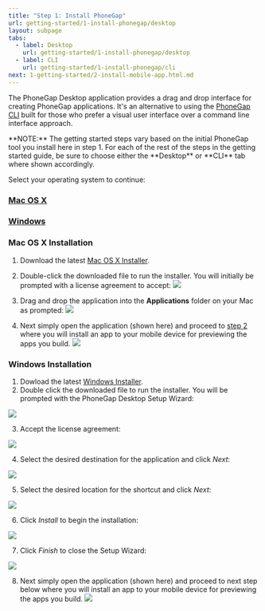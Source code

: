 ```yaml
---
title: "Step 1: Install PhoneGap"
url: getting-started/1-install-phonegap/desktop
layout: subpage
tabs:
  - label: Desktop
    url: getting-started/1-install-phonegap/desktop
  - label: CLI
    url: getting-started/1-install-phonegap/cli
next: 1-getting-started/2-install-mobile-app.html.md
---
```


The PhoneGap Desktop application provides a drag and drop interface for creating PhoneGap applications. It's an alternative to using the
[PhoneGap CLI](/getting-started/1-install-phonegap/cli) built for those who prefer a visual user interface
over a command line interface approach.  

<div class="alert--note">**NOTE:** The getting started steps vary based on the initial PhoneGap tool you install here in step 1.  
For each of the rest of the steps  in the getting started guide, be sure to choose either the **Desktop** or **CLI** tab where shown accordingly.</div>

Select your operating system to continue:
<a href="#mac"><h3>Mac OS X</h3></a>   <a href="#win"><h3>Windows</h3></a> 

<a name="mac"></a>
### Mac OS X Installation

1. Download the latest [Mac OS X Installer](https://github.com/phonegap/phonegap-app-desktop/releases/download/0.1.5/PhoneGapDesktop.dmg).

2. Double-click the downloaded file to run the installer. You will initially be prompted with a license agreement to accept:
![](/images/license-agreement.png)

4. Drag and drop the application into the **Applications** folder on your Mac as prompted:
![](/images/drag-to-apps-folder.png)
    
5. Next simply open the application (shown here) and proceed to [step 2](/getting-started/2-install-mobile-app) where you will install an app to your mobile device for previewing the apps you build.
![](/images/desktop-app-open.png)


<a name="win"></a>
### Windows Installation

1. Dowload the latest [Windows Installer](https://github.com/phonegap/phonegap-app-desktop/releases/download/0.1.5/PhoneGapSetup.exe).
2. Double click the downloaded file to run the installer. You will be prompted with the PhoneGap Desktop Setup Wizard:  

  ![](/images/win-desktop1.png)

3. Accept the license agreement:

  ![](/images/win-desktop2.jpg)

4. Select the desired destination for the application and click *Next*:

  ![](/images/win-desktop3.jpg)

5. Select the desired location for the shortcut and click *Next*:

  ![](/images/win-desktop4.jpg)

6. Click *Install* to begin the installation:

  ![](/images/win-desktop5.jpg)

7. Click *Finish* to close the Setup Wizard:

  ![](/images/win-desktop6.jpg)

8. Next simply open the application (shown here) and proceed to next step below where you will install an app to your mobile device for previewing the apps you build.
![](/images/desktop-app-open.png)

